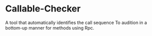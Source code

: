 # Callable-Checker
A tool that automatically identifies the call sequence To audition in a bottom-up manner for methods using Rpc.
